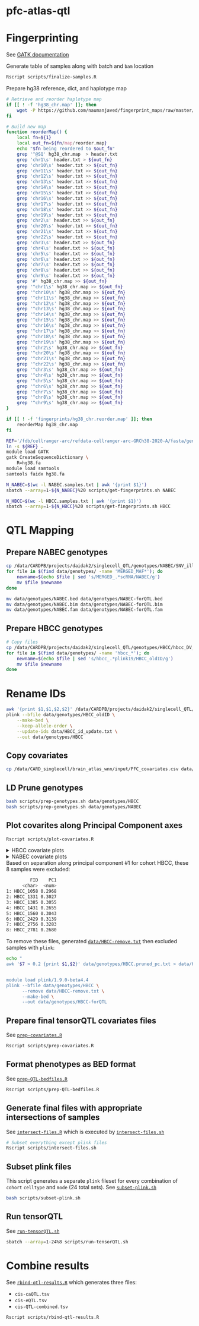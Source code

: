 # pfc-atlas-qtl

# Fingerprinting

See [GATK documentation](https://gatk.broadinstitute.org/hc/en-us/articles/360037594711-CrosscheckFingerprints-Picard)

Generate table of samples along with batch and `bam` location
```bash
Rscript scripts/finalize-samples.R
```

Prepare hg38 reference, dict, and haplotype map
```bash
# Retrieve and reorder haplotype map
if [[ ! -f 'hg38_chr.map' ]]; then
    wget -P https://github.com/naumanjaved/fingerprint_maps/raw/master/map_files/hg38_chr.map
fi

# Build new map
function reorderMap() {
    local fn=${1}
    local out_fn=${fn/map/reorder.map}
    echo "$fn being reordered to $out_fn"
    grep '^@SQ' hg38_chr.map  > header.txt
    grep 'chr1\s' header.txt > ${out_fn}
    grep 'chr10\s' header.txt >> ${out_fn}
    grep 'chr11\s' header.txt >> ${out_fn}
    grep 'chr12\s' header.txt >> ${out_fn}
    grep 'chr13\s' header.txt >> ${out_fn}
    grep 'chr14\s' header.txt >> ${out_fn}
    grep 'chr15\s' header.txt >> ${out_fn}
    grep 'chr16\s' header.txt >> ${out_fn}
    grep 'chr17\s' header.txt >> ${out_fn}
    grep 'chr18\s' header.txt >> ${out_fn}
    grep 'chr19\s' header.txt >> ${out_fn}
    grep 'chr2\s' header.txt >> ${out_fn}
    grep 'chr20\s' header.txt >> ${out_fn}
    grep 'chr21\s' header.txt >> ${out_fn}
    grep 'chr22\s' header.txt >> ${out_fn}
    grep 'chr3\s' header.txt >> ${out_fn}
    grep 'chr4\s' header.txt >> ${out_fn}
    grep 'chr5\s' header.txt >> ${out_fn}
    grep 'chr6\s' header.txt >> ${out_fn}
    grep 'chr7\s' header.txt >> ${out_fn}
    grep 'chr8\s' header.txt >> ${out_fn}
    grep 'chr9\s' header.txt >> ${out_fn}
    grep '#' hg38_chr.map >> ${out_fn}
    grep '^chr1\s' hg38_chr.map >> ${out_fn}
    grep '^chr10\s' hg38_chr.map >> ${out_fn}
    grep '^chr11\s' hg38_chr.map >> ${out_fn}
    grep '^chr12\s' hg38_chr.map >> ${out_fn}
    grep '^chr13\s' hg38_chr.map >> ${out_fn}
    grep '^chr14\s' hg38_chr.map >> ${out_fn}
    grep '^chr15\s' hg38_chr.map >> ${out_fn}
    grep '^chr16\s' hg38_chr.map >> ${out_fn}
    grep '^chr17\s' hg38_chr.map >> ${out_fn}
    grep '^chr18\s' hg38_chr.map >> ${out_fn}
    grep '^chr19\s' hg38_chr.map >> ${out_fn}
    grep '^chr2\s' hg38_chr.map >> ${out_fn}
    grep '^chr20\s' hg38_chr.map >> ${out_fn}
    grep '^chr21\s' hg38_chr.map >> ${out_fn}
    grep '^chr22\s' hg38_chr.map >> ${out_fn}
    grep '^chr3\s' hg38_chr.map >> ${out_fn}
    grep '^chr4\s' hg38_chr.map >> ${out_fn}
    grep '^chr5\s' hg38_chr.map >> ${out_fn}
    grep '^chr6\s' hg38_chr.map >> ${out_fn}
    grep '^chr7\s' hg38_chr.map >> ${out_fn}
    grep '^chr8\s' hg38_chr.map >> ${out_fn}
    grep '^chr9\s' hg38_chr.map >> ${out_fn}
}

if [[ ! -f 'fingerprints/hg38_chr.reorder.map' ]]; then
    reorderMap hg38_chr.map
fi

REF='/fdb/cellranger-arc/refdata-cellranger-arc-GRCh38-2020-A/fasta/genome.fa'
ln -s ${REF} .
module load GATK
gatk CreateSequenceDictionary \
    R=hg38.fa 
module load samtools
samtools faidx hg38.fa
```


```bash
N_NABEC=$(wc -l NABEC.samples.txt | awk '{print $1}')
sbatch --array=1-${N_NABEC}%20 scripts/get-fingerprints.sh NABEC

N_HBCC=$(wc -l HBCC.samples.txt | awk '{print $1}')
sbatch --array=1-${N_HBCC}%20 scripts/get-fingerprints.sh HBCC
```

# QTL Mapping

##  Prepare NABEC genotypes
```bash
cp /data/CARDPB/projects/daidak2/singlecell_QTL/genotypes/NABEC/SNV_illumina/MERGED_MAF_GENO005_plink19_NABEC_scRNA.{bed,bim,fam} data/genotypes
for file in $(find data/genotypes/ -name 'MERGED_MAF*'); do
    newname=$(echo $file | sed 's/MERGED_.*scRNA/NABEC/g')
    mv $file $newname
done

mv data/genotypes/NABEC.bed data/genotypes/NABEC-forQTL.bed
mv data/genotypes/NABEC.bim data/genotypes/NABEC-forQTL.bim
mv data/genotypes/NABEC.fam data/genotypes/NABEC-forQTL.fam
```
## Prepare HBCC genotypes
```bash
# Copy files
cp /data/CARDPB/projects/daidak2/singlecell_QTL/genotypes/HBCC/hbcc_DV_gvcf.deepvariant_SC_MAF_GENO_005_HWE_0001_updateid_plink19.{bed,bim,fam} data/genotypes
for file in $(find data/genotypes/ -name 'hbcc_*'); do
    newname=$(echo $file | sed 's/hbcc_.*plink19/HBCC_oldID/g')
    mv $file $newname
done
```

# Rename IDs
```bash
awk '{print $1,$1,$2,$2}' /data/CARDPB/projects/daidak2/singlecell_QTL/sample_info/HBCC_rename.tsv > data/HBCC_id_update.txt
plink --bfile data/genotypes/HBCC_oldID \
    --make-bed \
    --keep-allele-order \
    --update-ids data/HBCC_id_update.txt \
    --out data/genotypes/HBCC
```

## Copy covariates
```bash
cp /data/CARD_singlecell/brain_atlas_wnn/input/PFC_covariates.csv data/covariates.csv
```

## LD Prune genotypes
```bash
bash scripts/prep-genotypes.sh data/genotypes/HBCC
bash scripts/prep-genotypes.sh data/genotypes/NABEC
```


## Plot covarites along Principal Component axes
```bash
Rscript scripts/plot-covariates.R
```

<details>
    <summary>HBCC covariate plots</summary

![](plots/HBCC-Age.png)
![](plots/HBCC-Sex.png)
![](plots/HBCC-Ancestry.png)
![](plots/HBCC-Homogenization.png)
![](plots/HBCC-LibraryPrep.png)
![](plots/HBCC-Sequencing.png)

</details>


<details>
    <summary>NABEC covariate plots</summary

![](plots/NABEC-Age.png)
![](plots/NABEC-Sex.png)
![](plots/NABEC-Ancestry.png)
![](plots/NABEC-Homogenization.png)
![](plots/NABEC-LibraryPrep.png)
![](plots/NABEC-Sequencing.png)

</details

Based on separation along principal component #1 for cohort HBCC, these 8 samples were excluded:
```bash
         FID    PC1
      <char>  <num>
1: HBCC_1058 0.2968
2: HBCC_1331 0.3027
3: HBCC_1385 0.3055
4: HBCC_1431 0.2655
5: HBCC_1560 0.3043
6: HBCC_2429 0.3139
7: HBCC_2756 0.3283
8: HBCC_2781 0.2680
```

To remove these files, generated [`data/HBCC-remove.txt`](data/HBCC-remove.txt) then excluded samples with `plink`:

```bash
echo "
awk '$7 > 0.2 {print $1,$2}' data/genotypes/HBCC.pruned_pc.txt > data/HBCC-remove.txt


module load plink/1.9.0-beta4.4 
plink --bfile data/genotypes/HBCC \
      --remove data/HBCC-remove.txt \
      --make-bed \
      --out data/genotypes/HBCC-forQTL
```


## Prepare final tensorQTL covariates files
See [`prep-covariates.R`](scripts/prep-covariates.R)
```bash
Rscript scripts/prep-covariates.R
```

## Format phenotypes as BED format
See [`prep-QTL-bedfiles.R`](scripts/prep-QTL-bedfiles.R)
```bash
Rscript scripts/prep-QTL-bedfiles.R
```


## Generate final files with appropriate intersections of samples
See [`intersect-files.R`](scripts/intersect-files.R) which is executed by [`intersect-files.sh`](scripts/intersect-files.sh)

```bash
# Subset everything except plink files
Rscript scripts/intersect-files.sh
```

## Subset plink files
This script generates a separate `plink` fileset for every combination of `cohort` `celltype` and `mode` (24 total sets).
See [`subset-plink.sh`](scripts/subset-plink.sh)
```bash
bash scripts/subset-plink.sh
```


## Run tensorQTL
See [`run-tensorQTL.sh`](scripts/run-tensorQTL.sh)
```bash
sbatch --array=1-24%8 scripts/run-tensorQTL.sh
```

# Combine results
See [`rbind-qtl-results.R`](scripts/rbind-qtl-results.R) which generates three files:
- `cis-caQTL.tsv`
- `cis-eQTL.tsv`
- `cis-QTL-combined.tsv`
```bash
Rscript scripts/rbind-qtl-results.R
```


